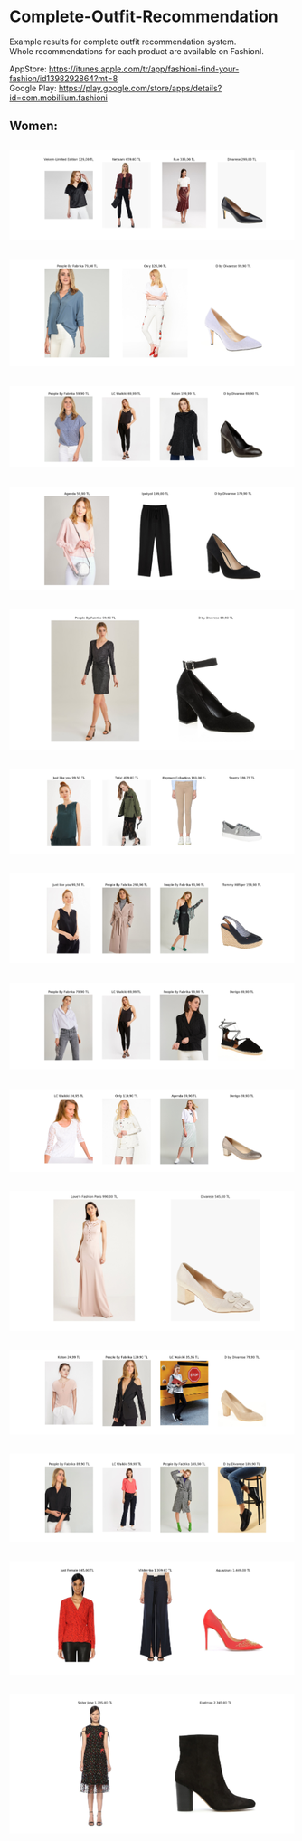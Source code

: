 # Complete-Outfit-Recommendation


Example results for complete outfit recommendation system. <br/>
Whole recommendations for each product are available on FashionI.


AppStore: https://itunes.apple.com/tr/app/fashioni-find-your-fashion/id1398292864?mt=8 <br/>
Google Play: https://play.google.com/store/apps/details?id=com.mobillium.fashioni


Women:
---
![Example-1](images/21936163_2_2.png)
---
![Example-2](images/21926710_1_2.png)
---
![Example-3](images/19718046_2_2.png)
---
![Example-4](images/20418394_2_2.png)
---
![Example-5](images/20469366_2_2.png)
---
![Example-6](images/20490397_2_2.png)
---
![Example-7](images/20490402_0_2.png)
---
![Example-8](images/20580528_0_2.png)
---
![Example-9](images/20617806_2_2.png)
---
![Example-10](images/20668187_0_2.png)
---
![Example-11](images/20706009_0_2.png)
---
![Example-12](images/21857449_0_2.png)
---
![Example-13](images/21923333_1_2.png)
---
![Example-14](images/21924648_0_2.png)
---
